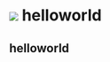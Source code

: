 ![](https://a248.e.akamai.net/camo.github.com/e563ac6163043be8e44b5b82cb4831a996e93784/687474703a2f2f692e696d6775722e636f6d2f63764e61612e706e67)
helloworld
===========
helloworld
------------
